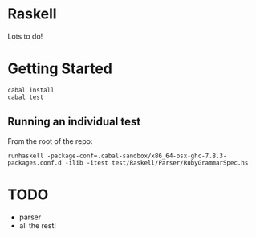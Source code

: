 # Raskell

Lots to do!

# Getting Started

```
cabal install
cabal test
```

## Running an individual test

From the root of the repo:

```
runhaskell -package-conf=.cabal-sandbox/x86_64-osx-ghc-7.8.3-packages.conf.d -ilib -itest test/Raskell/Parser/RubyGrammarSpec.hs
```

# TODO

* parser
* all the rest!
